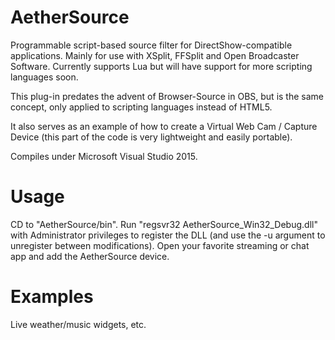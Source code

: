 # AetherSource
Programmable script-based source filter for DirectShow-compatible applications. Mainly for use with XSplit, FFSplit and Open Broadcaster Software. Currently supports Lua but will have support for more scripting languages soon.

This plug-in predates the advent of Browser-Source in OBS, but is the same concept, only applied to scripting languages instead of HTML5.

It also serves as an example of how to create a Virtual Web Cam / Capture Device (this part of the code is very lightweight and easily portable).

Compiles under Microsoft Visual Studio 2015.

# Usage
CD to "AetherSource/bin".
Run "regsvr32 AetherSource_Win32_Debug.dll" with Administrator privileges to register the DLL (and use the -u argument to unregister between modifications).
Open your favorite streaming or chat app and add the AetherSource device.

# Examples
Live weather/music widgets, etc.
